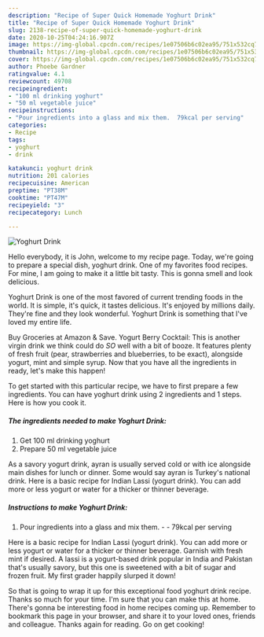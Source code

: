 ```yaml
---
description: "Recipe of Super Quick Homemade Yoghurt Drink"
title: "Recipe of Super Quick Homemade Yoghurt Drink"
slug: 2138-recipe-of-super-quick-homemade-yoghurt-drink
date: 2020-10-25T04:24:16.907Z
image: https://img-global.cpcdn.com/recipes/1e07506b6c02ea95/751x532cq70/yoghurt-drink-recipe-main-photo.jpg
thumbnail: https://img-global.cpcdn.com/recipes/1e07506b6c02ea95/751x532cq70/yoghurt-drink-recipe-main-photo.jpg
cover: https://img-global.cpcdn.com/recipes/1e07506b6c02ea95/751x532cq70/yoghurt-drink-recipe-main-photo.jpg
author: Phoebe Gardner
ratingvalue: 4.1
reviewcount: 49708
recipeingredient:
- "100 ml drinking yoghurt"
- "50 ml vegetable juice"
recipeinstructions:
- "Pour ingredients into a glass and mix them.  79kcal per serving"
categories:
- Recipe
tags:
- yoghurt
- drink

katakunci: yoghurt drink 
nutrition: 201 calories
recipecuisine: American
preptime: "PT38M"
cooktime: "PT47M"
recipeyield: "3"
recipecategory: Lunch

---
```



![Yoghurt Drink](https://img-global.cpcdn.com/recipes/1e07506b6c02ea95/751x532cq70/yoghurt-drink-recipe-main-photo.jpg)

Hello everybody, it is John, welcome to my recipe page. Today, we're going to prepare a special dish, yoghurt drink. One of my favorites food recipes. For mine, I am going to make it a little bit tasty. This is gonna smell and look delicious.

Yoghurt Drink is one of the most favored of current trending foods in the world. It is simple, it's quick, it tastes delicious. It's enjoyed by millions daily. They're fine and they look wonderful. Yoghurt Drink is something that I've loved my entire life.

Buy Groceries at Amazon &amp; Save. Yogurt Berry Cocktail: This is another virgin drink we think could do *SO* well with a bit of booze. It features plenty of fresh fruit (pear, strawberries and blueberries, to be exact), alongside yogurt, mint and simple syrup. Now that you have all the ingredients in ready, let&#39;s make this happen!


To get started with this particular recipe, we have to first prepare a few ingredients. You can have yoghurt drink using 2 ingredients and 1 steps. Here is how you cook it.

<!--inarticleads1-->

##### The ingredients needed to make Yoghurt Drink:

1. Get 100 ml drinking yoghurt
1. Prepare 50 ml vegetable juice


As a savory yogurt drink, ayran is usually served cold or with ice alongside main dishes for lunch or dinner. Some would say ayran is Turkey&#39;s national drink. Here is a basic recipe for Indian Lassi (yogurt drink). You can add more or less yogurt or water for a thicker or thinner beverage. 

<!--inarticleads2-->

##### Instructions to make Yoghurt Drink:

1. Pour ingredients into a glass and mix them. -  - 79kcal per serving


Here is a basic recipe for Indian Lassi (yogurt drink). You can add more or less yogurt or water for a thicker or thinner beverage. Garnish with fresh mint if desired. A lassi is a yogurt-based drink popular in India and Pakistan that&#39;s usually savory, but this one is sweetened with a bit of sugar and frozen fruit. My first grader happily slurped it down! 

So that is going to wrap it up for this exceptional food yoghurt drink recipe. Thanks so much for your time. I'm sure that you can make this at home. There's gonna be interesting food in home recipes coming up. Remember to bookmark this page in your browser, and share it to your loved ones, friends and colleague. Thanks again for reading. Go on get cooking!
